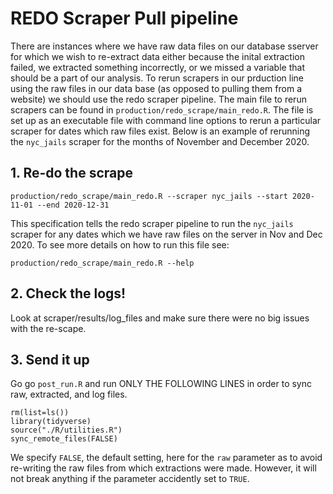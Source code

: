 # REDO Scraper Pull pipeline

There are instances where we have raw data files on our database sserver for which we wish to re-extract data either because the inital extraction failed, we extracted something incorrectly, or we missed a variable that should be a part of our analysis. To rerun scrapers in our prduction line using the raw files in our data base (as opposed to pulling them from a website) we should use the redo scraper pipeline. The main file to rerun scrapers can be found in `production/redo_scrape/main_redo.R`. The file is set up as an executable file with command line options to rerun a particular scraper for dates which raw files exist. Below is an example of rerunning the `nyc_jails` scraper for the months of November and December 2020. 

## 1. Re-do the scrape
```
production/redo_scrape/main_redo.R --scraper nyc_jails --start 2020-11-01 --end 2020-12-31
```

This specification tells the redo scraper pipeline to run the `nyc_jails` scraper for any dates which we have raw files on the server in Nov and Dec 2020. To see more details on how to run this file see:

```
production/redo_scrape/main_redo.R --help
```

## 2. Check the logs! 

Look at scraper/results/log_files and make sure there were no big issues with the re-scape.

## 3. Send it up

Go go `post_run.R` and run ONLY THE FOLLOWING LINES in order to sync raw, extracted, and log files.

```
rm(list=ls())
library(tidyverse)
source("./R/utilities.R")
sync_remote_files(FALSE)
```

We specify `FALSE`, the default setting, here for the `raw` parameter as to avoid re-writing the raw files from which extractions were made. However, it will not break anything if the parameter accidently set to `TRUE`. 
